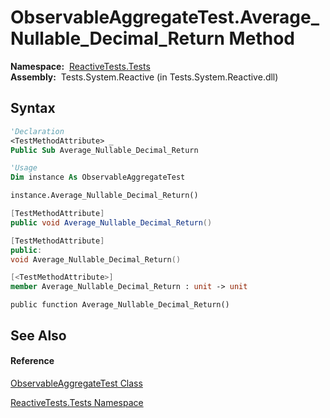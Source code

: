 # ObservableAggregateTest.Average\_Nullable\_Decimal\_Return Method

**Namespace:**  [ReactiveTests.Tests](ReactiveTests.Tests\ReactiveTests.Tests.md)  
**Assembly:**  Tests.System.Reactive (in Tests.System.Reactive.dll)

## Syntax

```vb
'Declaration
<TestMethodAttribute> _
Public Sub Average_Nullable_Decimal_Return
```

```vb
'Usage
Dim instance As ObservableAggregateTest

instance.Average_Nullable_Decimal_Return()
```

```csharp
[TestMethodAttribute]
public void Average_Nullable_Decimal_Return()
```

```c++
[TestMethodAttribute]
public:
void Average_Nullable_Decimal_Return()
```

```fsharp
[<TestMethodAttribute>]
member Average_Nullable_Decimal_Return : unit -> unit 
```

```jscript
public function Average_Nullable_Decimal_Return()
```

## See Also

#### Reference

[ObservableAggregateTest Class](ObservableAggregateTest\ObservableAggregateTest.md)

[ReactiveTests.Tests Namespace](ReactiveTests.Tests\ReactiveTests.Tests.md)





